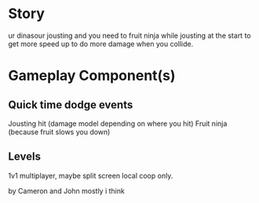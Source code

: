 





# Story
ur dinasour jousting and you need to fruit ninja while jousting at the start to get more speed up to do more damage when you collide.




# Gameplay Component(s)
## Quick time dodge events
Jousting hit (damage model depending on where you hit)
Fruit ninja (because fruit slows you down)

## Levels
1v1 multiplayer, maybe split screen local coop only.

by 
Cameron and John mostly i think